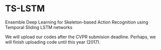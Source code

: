 # TS-LSTM
Ensemble Deep Learning for Skeleton-based Action Recognition using Temporal Sliding LSTM networks

We will upload our codes after the CVPR submision deadline.
Perhaps, we will finish uploading code until this year (2017).
